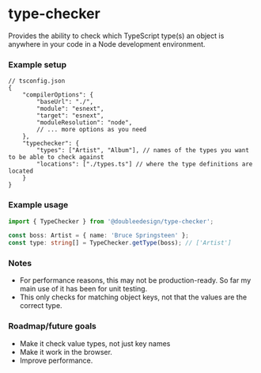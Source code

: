 # type-checker

Provides the ability to check which TypeScript type(s) an object is anywhere in your code in a Node development environment.

### Example setup
```json5
// tsconfig.json
{
    "compilerOptions": {
        "baseUrl": "./",
        "module": "esnext",
        "target": "esnext",
        "moduleResolution": "node",
        // ... more options as you need
    },
    "typechecker": {
        "types": ["Artist", "Album"], // names of the types you want to be able to check against 
        "locations": ["./types.ts"] // where the type definitions are located 
    }
}
```

### Example usage
```ts
import { TypeChecker } from '@doubleedesign/type-checker';

const boss: Artist = { name: 'Bruce Springsteen' };
const type: string[] = TypeChecker.getType(boss); // ['Artist']
```

### Notes

- For performance reasons, this may not be production-ready. So far my main use of it has been for unit testing.
- This only checks for matching object keys, not that the values are the correct type. 

### Roadmap/future goals

- Make it check value types, not just key names
- Make it work in the browser.
- Improve performance.
